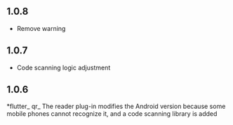 ## 1.0.8
* Remove warning
## 1.0.7
* Code scanning logic adjustment
## 1.0.6
*flutter_ qr_ The reader plug-in modifies the Android version because some mobile phones cannot recognize it, and a code scanning library is added